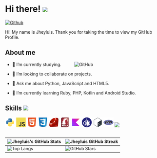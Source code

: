 <h1>Hi there! <img src="https://raw.githubusercontent.com/MartinHeinz/MartinHeinz/master/wave.gif" width=30px></h1>
<p align='center'></p>

[![Github](https://img.shields.io/github/followers/JheyluisReyes?label=Follow&style=social)](https://github.com/JheyluisReyes)

<div size='20px'> Hi! My name is Jheyluis. Thank you for taking the time to view my GitHub Profile.
</div>

<h2>About me</h2>

<img width="55%" align="right" alt="GitHub" src="https://raw.githubusercontent.com/onimur/.github/master/.resources/git-header.svg"/>

- 🔭 I’m currently studying.

- 👯 I’m looking to collaborate on projects.

- 💬 Ask me about Python, JavaScript and HTML5.
  
- 🌱 I’m currently learning Ruby, PHP, Kotlin and Android Studio.  

<h2>Skills <img src="https://media2.giphy.com/media/QssGEmpkyEOhBCb7e1/giphy.gif?cid=ecf05e47a0n3gi1bfqntqmob8g9aid1oyj2wr3ds3mg700bl&rid=giphy.gif" width=32px></h2>
<a href= https://github.com/JheyluisReyes?tab=repositories&q=&type=&language=python&sort=> <img width='32px' src='https://github.com/devicons/devicon/blob/master/icons/python/python-original.svg'></a>
<a href= https://github.com/JheyluisReyes?tab=repositories&q=&type=&language=javascript&sort=> <img width='32px' src='https://github.com/devicons/devicon/blob/master/icons/javascript/javascript-original.svg'></a>
<a href= https://github.com/JheyluisReyes?tab=repositories&q=&type=&language=html&sort=> <img width='32px' src='https://github.com/devicons/devicon/blob/master/icons/html5/html5-original.svg'></a>
<a href= https://github.com/JheyluisReyes?tab=repositories&q=&type=&language=css&sort=> <img width='32px' src='https://github.com/devicons/devicon/blob/master/icons/css3/css3-original.svg'></a>
<a href= https://github.com/JheyluisReyes?tab=repositories&q=&type=&language=ruby&sort=> <img width='32px' src='https://github.com/devicons/devicon/blob/master/icons/ruby/ruby-original.svg'></a>
<a href=https://github.com/JheyluisReyes?tab=repositories&q=&type=&language=ruby&sort=> <img width='32px' src='https://github.com/devicons/devicon/blob/master/icons/rails/rails-original-wordmark.svg'></a>
<a href=https://github.com/JheyluisReyes?tab=repositories&q=&type=&language=kotlin&sort=> <img width='32px' src='https://github.com/devicons/devicon/blob/master/icons/kotlin/kotlin-original.svg'></a>
<a href=https://github.com/JheyluisReyes?tab=repositories&q=&type=&language=perl&sort=> <img width='32px' src='https://github.com/devicons/devicon/blob/master/icons/perl/perl-original.svg'></a>
<a href=https://github.com/JheyluisReyes?tab=repositories&q=&type=&language=bash&sort=> <img width='32px' src='https://github.com/devicons/devicon/blob/master/icons/bash/bash-original.svg'></a>
<a href=https://github.com/JheyluisReyes?tab=repositories&q=&type=&language=php&sort=> <img width='32px' src='https://github.com/devicons/devicon/blob/master/icons/php/php-original.svg'></a>
<a href=https://github.com/JheyluisReyes?tab=repositories&q=&type=&language=android&sort=> <img width='32px' src='https://raw.githubusercontent.com/rahulbanerjee26/githubAboutMeGenerator/main/icons/android.svg'></a>

<br>
<br>

| ![Jheyluis's GitHub Stats](https://github-readme-stats.vercel.app/api?username=JheyluisReyes&bg_color=30,ee9ca7,ffdde1&title_color=fff&text_color=fff) | ![Jheyluis GitHub Streak](https://github-readme-streak-stats.herokuapp.com/?user=JheyluisReyes&disable_animations=false&bg_color=30,ee9ca7,ffdde1&title_color=fff&text_color=fff) |
| --- | --- |
| ![Top Langs](https://github-readme-stats.vercel.app/api/top-langs/?username=JheyluisReyes&disable_animations=false&theme=midnight-purple) | ![GitHub Stars](https://github-readme-stats.vercel.app/api?username=JheyluisReyes&show_icons=true&locale=en&count_private=true&hide_rank=true&custom_title=My%20GitHub%20Stats&disable_animations=false&theme=midnight-purple) |

<br>
